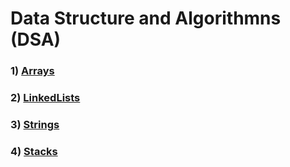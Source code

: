 # Data Structure and Algorithmns (DSA)
### 1) [Arrays](https://github.com/Rani-dha/DSA/tree/master/1%20Arrays)

### 2) [LinkedLists](https://github.com/Rani-dha/DSA/tree/master/2%20LinkedList)

### 3) [Strings](https://github.com/Rani-dha/DSA/tree/master/3%20Strings)
### 4) [Stacks]()

